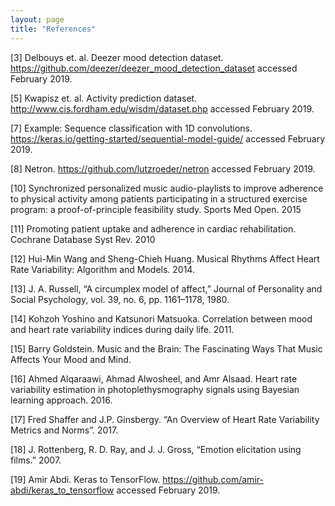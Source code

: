 ```yaml
---
layout: page
title: "References"
---
```


[3] Delbouys et. al. Deezer mood detection dataset. https://github.com/deezer/deezer_mood_detection_dataset accessed February 2019.

[5] Kwapisz et. al. Activity prediction dataset. http://www.cis.fordham.edu/wisdm/dataset.php accessed February 2019. 

[7] Example: Sequence classification with 1D convolutions. https://keras.io/getting-started/sequential-model-guide/ accessed February 2019. 

[8] Netron. https://github.com/lutzroeder/netron accessed February 2019.

[10] Synchronized personalized music audio-playlists to improve adherence to physical activity among patients participating in a structured exercise program: a proof-of-principle feasibility study. Sports Med Open. 2015

[11] Promoting patient uptake and adherence in cardiac rehabilitation. Cochrane Database Syst Rev. 2010

[12] Hui-Min Wang and Sheng-Chieh Huang. Musical Rhythms Affect Heart Rate Variability: Algorithm and Models. 2014.

[13] J. A. Russell, “A circumplex model of affect,” Journal of Personality and Social Psychology, vol. 39, no. 6, pp. 1161–1178, 1980.

[14] Kohzoh Yoshino and Katsunori Matsuoka. Correlation between mood and heart rate variability indices during daily life. 2011.

[15] Barry Goldstein. Music and the Brain: The Fascinating Ways That Music Affects Your Mood and Mind. 

[16] Ahmed Alqaraawi, Ahmad Alwosheel, and Amr Alsaad. Heart rate variability estimation in photoplethysmography signals using Bayesian learning approach. 2016.

[17] Fred Shaffer and J.P. Ginsbergy. “An Overview of Heart Rate Variability Metrics and Norms”. 2017.

[18] J. Rottenberg, R. D. Ray, and J. J. Gross, “Emotion elicitation using films.” 2007.

[19] Amir Abdi. Keras to TensorFlow. https://github.com/amir-abdi/keras_to_tensorflow accessed February 2019. 